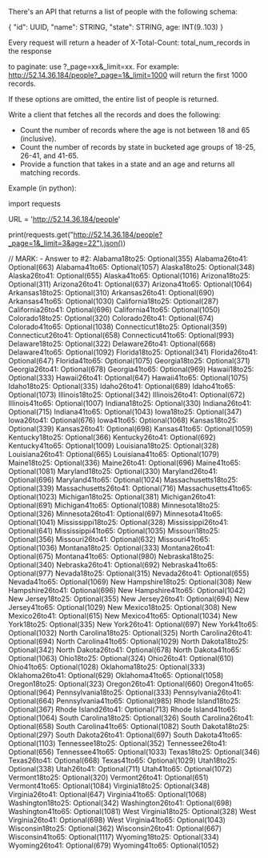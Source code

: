 
There's an API that returns a list of people with the following schema:

{ "id": UUID, "name": STRING, "state": STRING, age: INT(9..103) }

Every request will return a header of X-Total-Count: total_num_records in the response

to paginate: use ?_page=xx&_limit=xx. For example: http://52.14.36.184/people?_page=1&_limit=1000 will return the first 1000 records.

If these options are omitted, the entire list of people is returned.

Write a client that fetches all the records and does the following:

- Count the number of records where the age is not between 18 and 65 (inclusive).
- Count the number of records by state in bucketed age groups of 18-25, 26-41, and 41-65.
- Provide a function that takes in a state and an age and returns all matching records.

Example (in python):

import requests

URL = 'http://52.14.36.184/people'

print(requests.get("http://52.14.36.184/people?_page=1&_limit=3&age=22").json())






// MARK: - Answer to #2:
Alabama18to25: Optional(355)
Alabama26to41: Optional(663)
Alabama41to65: Optional(1057)
Alaska18to25: Optional(348)
Alaska26to41: Optional(655)
Alaska41to65: Optional(1016)
Arizona18to25: Optional(311)
Arizona26to41: Optional(637)
Arizona41to65: Optional(1064)
Arkansas18to25: Optional(310)
Arkansas26to41: Optional(690)
Arkansas41to65: Optional(1030)
California18to25: Optional(287)
California26to41: Optional(696)
California41to65: Optional(1050)
Colorado18to25: Optional(320)
Colorado26to41: Optional(674)
Colorado41to65: Optional(1038)
Connecticut18to25: Optional(359)
Connecticut26to41: Optional(658)
Connecticut41to65: Optional(993)
Delaware18to25: Optional(322)
Delaware26to41: Optional(668)
Delaware41to65: Optional(1092)
Florida18to25: Optional(341)
Florida26to41: Optional(647)
Florida41to65: Optional(1075)
Georgia18to25: Optional(371)
Georgia26to41: Optional(678)
Georgia41to65: Optional(969)
Hawaii18to25: Optional(333)
Hawaii26to41: Optional(647)
Hawaii41to65: Optional(1075)
Idaho18to25: Optional(335)
Idaho26to41: Optional(689)
Idaho41to65: Optional(1073)
Illinois18to25: Optional(342)
Illinois26to41: Optional(672)
Illinois41to65: Optional(1007)
Indiana18to25: Optional(330)
Indiana26to41: Optional(715)
Indiana41to65: Optional(1043)
Iowa18to25: Optional(347)
Iowa26to41: Optional(676)
Iowa41to65: Optional(1068)
Kansas18to25: Optional(339)
Kansas26to41: Optional(698)
Kansas41to65: Optional(1059)
Kentucky18to25: Optional(366)
Kentucky26to41: Optional(692)
Kentucky41to65: Optional(1009)
Louisiana18to25: Optional(328)
Louisiana26to41: Optional(665)
Louisiana41to65: Optional(1079)
Maine18to25: Optional(336)
Maine26to41: Optional(696)
Maine41to65: Optional(1081)
Maryland18to25: Optional(330)
Maryland26to41: Optional(696)
Maryland41to65: Optional(1024)
Massachusetts18to25: Optional(339)
Massachusetts26to41: Optional(716)
Massachusetts41to65: Optional(1023)
Michigan18to25: Optional(381)
Michigan26to41: Optional(691)
Michigan41to65: Optional(1088)
Minnesota18to25: Optional(326)
Minnesota26to41: Optional(697)
Minnesota41to65: Optional(1041)
Mississippi18to25: Optional(328)
Mississippi26to41: Optional(641)
Mississippi41to65: Optional(1035)
Missouri18to25: Optional(356)
Missouri26to41: Optional(632)
Missouri41to65: Optional(1036)
Montana18to25: Optional(333)
Montana26to41: Optional(675)
Montana41to65: Optional(980)
Nebraska18to25: Optional(340)
Nebraska26to41: Optional(692)
Nebraska41to65: Optional(977)
Nevada18to25: Optional(315)
Nevada26to41: Optional(655)
Nevada41to65: Optional(1069)
New Hampshire18to25: Optional(308)
New Hampshire26to41: Optional(696)
New Hampshire41to65: Optional(1042)
New Jersey18to25: Optional(355)
New Jersey26to41: Optional(694)
New Jersey41to65: Optional(1029)
New Mexico18to25: Optional(308)
New Mexico26to41: Optional(615)
New Mexico41to65: Optional(1034)
New York18to25: Optional(335)
New York26to41: Optional(697)
New York41to65: Optional(1032)
North Carolina18to25: Optional(325)
North Carolina26to41: Optional(694)
North Carolina41to65: Optional(1029)
North Dakota18to25: Optional(342)
North Dakota26to41: Optional(678)
North Dakota41to65: Optional(1063)
Ohio18to25: Optional(324)
Ohio26to41: Optional(610)
Ohio41to65: Optional(1028)
Oklahoma18to25: Optional(333)
Oklahoma26to41: Optional(629)
Oklahoma41to65: Optional(1058)
Oregon18to25: Optional(323)
Oregon26to41: Optional(660)
Oregon41to65: Optional(964)
Pennsylvania18to25: Optional(333)
Pennsylvania26to41: Optional(664)
Pennsylvania41to65: Optional(985)
Rhode Island18to25: Optional(367)
Rhode Island26to41: Optional(713)
Rhode Island41to65: Optional(1064)
South Carolina18to25: Optional(326)
South Carolina26to41: Optional(658)
South Carolina41to65: Optional(1082)
South Dakota18to25: Optional(297)
South Dakota26to41: Optional(697)
South Dakota41to65: Optional(1103)
Tennessee18to25: Optional(352)
Tennessee26to41: Optional(656)
Tennessee41to65: Optional(1033)
Texas18to25: Optional(346)
Texas26to41: Optional(668)
Texas41to65: Optional(1029)
Utah18to25: Optional(338)
Utah26to41: Optional(711)
Utah41to65: Optional(1072)
Vermont18to25: Optional(320)
Vermont26to41: Optional(651)
Vermont41to65: Optional(1084)
Virginia18to25: Optional(348)
Virginia26to41: Optional(647)
Virginia41to65: Optional(1068)
Washington18to25: Optional(342)
Washington26to41: Optional(698)
Washington41to65: Optional(1081)
West Virginia18to25: Optional(328)
West Virginia26to41: Optional(698)
West Virginia41to65: Optional(1043)
Wisconsin18to25: Optional(362)
Wisconsin26to41: Optional(667)
Wisconsin41to65: Optional(1117)
Wyoming18to25: Optional(334)
Wyoming26to41: Optional(679)
Wyoming41to65: Optional(1052)



